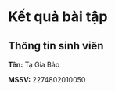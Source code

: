 <h1>Kết quả bài tập</h1>
<h2>Thông tin sinh viên</h2>
<p><strong>Tên:</strong> Tạ Gia Bảo</p>
<p><strong>MSSV:</strong> 2274802010050</p>








